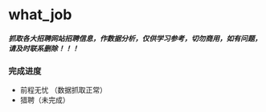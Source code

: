 # what_job


#### *抓取各大招聘网站招聘信息，作数据分析，仅供学习参考，切勿商用，如有问题，请及时联系删除！！！*



### 完成进度

 - 前程无忧 （数据抓取正常）
 - 猎聘（未完成）

